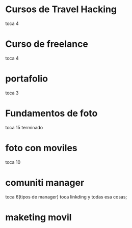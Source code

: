# Cursos de Travel Hacking 
toca 4
# Curso de freelance
toca 4
# portafolio 
toca 3
# Fundamentos de foto
toca 15 terminado
# foto con moviles
toca 10
# comuniti manager 
toca 6(tipos de manager)
toca linkding y todas esa cosas;

# maketing movil
